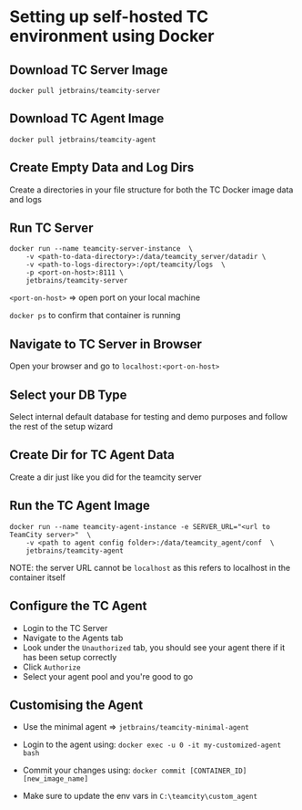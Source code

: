 # Setting up self-hosted TC environment using Docker

## Download TC Server Image
`docker pull jetbrains/teamcity-server`

## Download TC Agent Image
`docker pull jetbrains/teamcity-agent`

## Create Empty Data and Log Dirs
Create a directories in your file structure for both the TC Docker image data and logs

## Run TC Server
```
docker run --name teamcity-server-instance  \
    -v <path-to-data-directory>:/data/teamcity_server/datadir \
    -v <path-to-logs-directory>:/opt/teamcity/logs  \
    -p <port-on-host>:8111 \
    jetbrains/teamcity-server
```

`<port-on-host>` => open port on your local machine

`docker ps` to confirm that container is running

## Navigate to TC Server in Browser

Open your browser and go to `localhost:<port-on-host>`

## Select your DB Type

Select internal default database for testing and demo purposes and follow the rest of the setup wizard

## Create Dir for TC Agent Data
Create a dir just like you did for the teamcity server

## Run the TC Agent Image

```
docker run --name teamcity-agent-instance -e SERVER_URL="<url to TeamCity server>"  \ 
    -v <path to agent config folder>:/data/teamcity_agent/conf  \      
    jetbrains/teamcity-agent
```

NOTE: the server URL cannot be `localhost` as this refers to localhost in the container itself

## Configure the TC Agent

- Login to the TC Server
- Navigate to the Agents tab
- Look under the `Unauthorized` tab, you should see your agent there if it has been setup correctly
- Click `Authorize`
- Select your agent pool and you're good to go

## Customising the Agent
- Use the minimal agent => `jetbrains/teamcity-minimal-agent`
- Login to the agent using:
	`docker exec -u 0 -it my-customized-agent bash`
- Commit your changes using:
	`docker commit [CONTAINER_ID] [new_image_name]`
	
- Make sure to update the env vars in `C:\teamcity\custom_agent`
